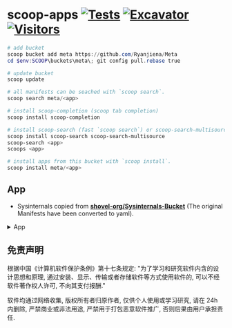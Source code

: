 # scoop-apps [![Tests](https://github.com/Ryanjiena/Meta/actions/workflows/ci.yml/badge.svg)](https://github.com/Ryanjiena/Meta/actions/workflows/ci.yml) [![Excavator](https://github.com/Ryanjiena/Meta/actions/workflows/schedule.yml/badge.svg)](https://github.com/Ryanjiena/Meta/actions/workflows/schedule.yml) <!-- [![Coding](https://badgen.net/badge/Coding/scoop-apps/green)](https://ryanjie.coding.net/public/scoop/scoop-apps/git/files) --> [![Visitors](https://komarev.com/ghpvc/?username=ryanjiena&color=brightgreen&style=flat&label=Visitors)](https://github.com/Ryanjiena/Ryanjiena)

```powershell
# add bucket
scoop bucket add meta https://github.com/Ryanjiena/Meta
cd $env:SCOOP\buckets\meta\; git config pull.rebase true

# update bucket
scoop update

# all manifests can be seached with `scoop search`.
scoop search meta/<app>

# install scoop-completion (scoop tab completion)
scoop install scoop-completion

# install scoop-search (fast `scoop search`) or scoop-search-multisource(Searches Scoop buckets: local, remote, zip, html)
scoop install scoop-search scoop-search-multisource
scoop-search <app>
scoops <app>

# install apps from this bucket with `scoop install`.
scoop install meta/<app>
```

## App

-   Sysinternals copied from **[shovel-org/Sysinternals-Bucket](https://github.com/shovel-org/Sysinternals-Bucket)** (The original Manifests have been converted to yaml).

<details>
<summary>App</summary>

<!--ts-->
<!--te-->

</details>

## 免责声明

根据中国《计算机软件保护条例》第十七条规定: "为了学习和研究软件内含的设计思想和原理, 通过安装、显示、传输或者存储软件等方式使用软件的, 可以不经软件著作权人许可, 不向其支付报酬."

软件均通过网络收集, 版权所有者归原作者, 仅供个人使用或学习研究, 请在 24h 内删除, 严禁商业或非法用途, 严禁用于打包恶意软件推广, 否则后果由用户承担责任.
